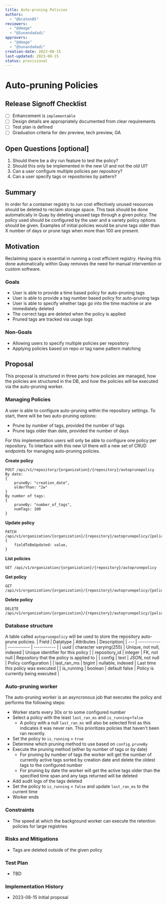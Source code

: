 ```yaml
---
title: Auto-pruning Policies
authors:
  - "@bcaton85"
reviewers:
  - "@dmage"
  - "@Sunandadadi"
approvers:
  - "@dmage"
  - "@Sunandadadi"
creation-date: 2023-08-15
last-updated: 2023-08-15
status: provisional
---
```


# Auto-pruning Policies

## Release Signoff Checklist

- [ ] Enhancement is `implementable`
- [ ] Design details are appropriately documented from clear requirements
- [ ] Test plan is defined
- [ ] Graduation criteria for dev preview, tech preview, GA

## Open Questions [optional]

1. Should there be a dry run feature to test the policy?
1. Should this only be implemented in the new UI and not the old UI?
1. Can a user configure multiple policies per repository?
1. Can a user specify tags or repositories by pattern?

## Summary

In order for a container registry to run cost effectively unused resources should be deleted to reclaim storage space. This task should be done automatically in Quay by deleting unused tags through a given policy. The policy used should be configured by the user and a variety policy options should be given. Examples of initial policies would be prune tags older than X number of days or prune tags when more than 100 are present.

## Motivation

Reclaiming space is essential in running a cost efficient registry. Having this done automatically within Quay removes the need for manual intervention or custom software.

### Goals

* User is able to provide a time based policy for auto-pruning tags
* User is able to provide a tag number based policy for auto-pruning tags
* User is able to specify whether tags go into the time machine or are immediately deleted
* The correct tags are deleted when the policy is applied
* Pruned tags are tracked via usage logs

### Non-Goals

* Allowing users to specify multiple policies per repository
* Applying policies based on repo or tag name pattern matching

## Proposal

This proposal is structured in three parts: how policies are managed, how the policies are structured in the DB, and how the policies will be executed via the auto-pruning worker.

### Managing Policies

A user is able to configure auto-pruning within the repository settings. To start, there will be two auto-pruning options:
* Prune by number of tags, provided the number of tags
* Prune tags older than date, provided the number of days 

For this implementation users will only be able to configure one policy per repository. To interface with this new UI there will a new set of CRUD endpoints for managing auto-pruning policies.

**Create policy**
```
POST /api/v1/repository/{organization}/{repository}/autoprunepolicy
By date:
{
    pruneBy: "creation_date",
    olderThan: "2w"  
}
By number of tags:
{
    pruneBy: "number_of_tags",
    numTags: 100  
}
```

**Update policy**
```
PATCH /api/v1/organization/{organization}/{repository}/autoprunepolicy/{policyid}
{
    fieldToBeUpdated: value,
}
```

**List policies**
```
GET /api/v1/organization/{organization}/{repository}/autoprunepolicy
```

**Get policy**
```
GET /api/v1/organization/{organization}/{repository}/autoprunepolicy/{policyid}
```

**Delete policy**
```
DELETE /api/v1/organization/{organization}/{repository}/autoprunepolicy/{policyid}
```

### Database structure

A table called `autoprunepolicy` will be used to store the repository auto-prune policies.
| Field | Datatype | Attributes | Description|
| --- | ----------- | ----------- | ----------- |
| uuid | character varying(255) | Unique, not null, indexed | Unique identifier for this policy |
| repository_id | integer | FK, not null | Repository that the policy is applied to |
| config | text | JSON, not null | Policy configuration |
| last_ran_ms | bigint | nullable, indexed | Last time this policy was executed |
| is_running | boolean | default false | Policy is currently being executed |

### Auto-pruning worker

The auto-pruning worker is an asyncronous job that executes the policy and performs the following steps:
* Worker starts every 30s or to some configured number
* Select a policy with the least `last_ran_ms` and `is_running`=`false`
    * A policy with a null `last_ran_ms` will also be selected first as this indicates it was never ran. This prioritizes policies that haven't been ran recently.
* Set the policy to `is_running` = `true`
* Determine which pruning method to use based on `config.pruneBy`
* Execute the pruning method (either by number of tags or by date)
    * For pruning by number of tags the worker will get the number of currently active tags sorted by creation date and delete the oldest tags to the configured number
    * For pruning by date the worker will get the active tags older than the specified time span and any tags returned will be deleted
* Add audit logs of the tags deleted
* Set the policy to `is_running` = `false` and update `last_ran_ms` to the current time
* Worker ends

### Constraints

* The speed at which the background worker can execute the retention policies for large registries

### Risks and Mitigations

* Tags are deleted outside of the given policy

### Test Plan

* TBD

### Implementation History

* 2023-08-15 Initial proposal
